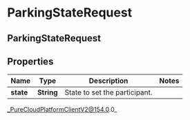 # ParkingStateRequest

## ParkingStateRequest

## Properties

|Name | Type | Description | Notes|
|------------ | ------------- | ------------- | -------------|
| **state** | **String** | State to set the participant. | |



_PureCloudPlatformClientV2@154.0.0_
